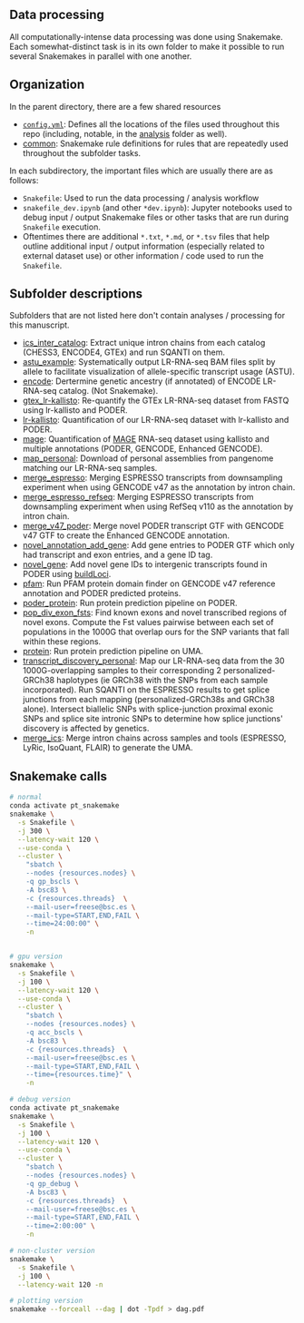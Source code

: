 ## Data processing

All computationally-intense data processing was done using Snakemake. Each somewhat-distinct task is in its own folder to make it possible to run several Snakemakes in parallel with one another.

## Organization

In the parent directory, there are a few shared resources
* [`config.yml`](https://github.com/fairliereese/240903_pt/blob/main/snakemake/config.yml): Defines all the locations of the files used throughout this repo (including, notable, in the [analysis](https://github.com/fairliereese/240903_pt/tree/main/analysis) folder as well).
* [common](https://github.com/fairliereese/240903_pt/tree/main/snakemake/common): Snakemake rule definitions for rules that are repeatedly used throughout the subfolder tasks.

In each subdirectory, the important files which are usually there are as follows:
* `Snakefile`: Used to run the data processing / analysis workflow
* `snakefile_dev.ipynb` (and other `*dev.ipynb`): Jupyter notebooks used to debug input / output Snakemake files or other tasks that are run during `Snakefile` execution.
* Oftentimes there are additional `*.txt`, `*.md`, or `*.tsv` files that help outline additional input / output information (especially related to external dataset use) or other information / code used to run the `Snakefile`.

## Subfolder descriptions

Subfolders that are not listed here don't contain analyses / processing for this manuscript.

<!-- * [1000g](https://github.com/fairliereese/240903_pt/tree/main/snakemake/1000g):  -->
<!-- * [lapa](https://github.com/fairliereese/240903_pt/tree/main/snakemake/lapa): Quantification / identification of TSS usage from LR-RNA-seq -->
<!-- Also attempt at running sQTLseeker and suppa -->
<!-- * [map](https://github.com/fairliereese/240903_pt/tree/main/snakemake/map): Run mapping and compute mapping statistics using T2T, GRCh38, and [African CAAPA contigs](https://www.biorxiv.org/content/10.1101/2023.11.04.564839v1). -->
<!-- * [personal_genome](https://github.com/fairliereese/240903_pt/tree/main/snakemake/personal_genome): What is this -->
<!-- * [personal_lr-kallisto](https://github.com/fairliereese/240903_pt/tree/main/snakemake/personal_lr-kallisto): Run lr-kallisto on personal assembly-mapped 6 samples using PODER liftOff to personal assembly.. -->
<!-- * [suppa](https://github.com/fairliereese/240903_pt/blob/main/snakemake/suppa): Run SUPPA on our LR-RNA-seq data to quantify alternative splicing events. -->
<!-- * [unmerged_lr-kallisto](https://github.com/fairliereese/240903_pt/tree/main/snakemake/unmerged_lr-kallisto): Running lr-kallisto on FASTQs before they were merged across sequencing runs for the same sample... for some reason. -->
<!-- * [unmerged_v47_lr-kallisto](https://github.com/fairliereese/240903_pt/tree/main/snakemake/unmerged_v47_lr-kallisto): Running lr-kallisto on FASTQs before they were merged across sequencing runs for the same sample... for some reason. Using GENCODE v47 as reference annotation. -->
<!-- * [v47_lr-kallisto](https://github.com/fairliereese/240903_pt/tree/main/snakemake/v47_lr-kallisto): Quantification of our LR-RNA-seq dataset with lr-kallisto and GENCODE v47.  -->
<!-- * [v47_personal_lr-kallisto](https://github.com/fairliereese/240903_pt/blob/main/snakemake/v47_personal_lr-kallisto): Run lr-kallisto on personal assembly-mapped 6 samples using GENCODE v47 liftOff to personal assembly. -->
* [ics_inter_catalog](https://github.com/fairliereese/240903_pt/tree/main/snakemake/ics_inter_catalog): Extract unique intron chains from each catalog (CHESS3, ENCODE4, GTEx) and run SQANTI on them.
* [astu_example](https://github.com/fairliereese/240903_pt/tree/main/snakemake/astu_example): Systematically output LR-RNA-seq BAM files split by allele to facilitate visualization of allele-specific transcript usage (ASTU).
* [encode](https://github.com/fairliereese/240903_pt/tree/main/snakemake/encode): Dertermine genetic ancestry (if annotated) of ENCODE LR-RNA-seq catalog. (Not Snakemake).
* [gtex_lr-kallisto](https://github.com/fairliereese/240903_pt/tree/main/snakemake/gtex_lr-kallisto): Re-quantify the GTEx LR-RNA-seq dataset from FASTQ using lr-kallisto and PODER.
* [lr-kallisto](https://github.com/fairliereese/240903_pt/tree/main/snakemake/lr-kallisto): Quantification of our LR-RNA-seq dataset with lr-kallisto and PODER.
* [mage](https://github.com/fairliereese/240903_pt/tree/main/snakemake/mage): Quantification of [MAGE](https://github.com/mccoy-lab/MAGE) RNA-seq dataset using kallisto and multiple annotations (PODER, GENCODE, Enhanced GENCODE).
* [map_personal](https://github.com/fairliereese/240903_pt/tree/main/snakemake/map_personal): Download of personal assemblies from pangenome matching our LR-RNA-seq samples. <!-- Also mapping but we ended up using Fabien's -->
* [merge_espresso](https://github.com/fairliereese/240903_pt/tree/main/snakemake/merge_espresso): Merging ESPRESSO transcripts from downsampling experiment when using GENCODE v47 as the annotation by intron chain.
* [merge_espresso_refseq](https://github.com/fairliereese/240903_pt/tree/main/snakemake/merge_espresso_refseq): Merging ESPRESSO transcripts from downsampling experiment when using RefSeq v110 as the annotation by intron chain.
* [merge_v47_poder](https://github.com/fairliereese/240903_pt/blob/main/snakemake/merge_v47_poder): Merge novel PODER transcript GTF with GENCODE v47 GTF to create the Enhanced GENCODE annotation.
* [novel_annotation_add_gene](https://github.com/fairliereese/240903_pt/blob/main/snakemake/novel_annotation_add_gene): Add gene entries to PODER GTF which only had transcript and exon entries, and a gene ID tag.
* [novel_gene](https://github.com/fairliereese/240903_pt/tree/main/snakemake/novel_gene): Add novel gene IDs to intergenic transcripts found in PODER using [buildLoci](https://github.com/julienlag/buildLoci).
* [pfam](https://github.com/fairliereese/240903_pt/blob/main/snakemake/pfam): Run PFAM protein domain finder on GENCODE v47 reference annotation and PODER predicted proteins.
* [poder_protein](https://github.com/fairliereese/240903_pt/tree/main/snakemake/poder_protein): Run protein prediction pipeline on PODER.
* [pop_div_exon_fsts](https://github.com/fairliereese/240903_pt/tree/main/snakemake/pop_div_exon_fsts): Find known exons and novel transcribed regions of novel exons. Compute the Fst values pairwise between each set of populations in the 1000G that overlap ours for the SNP variants that fall within these regions.
* [protein](https://github.com/fairliereese/240903_pt/tree/main/snakemake/protein): Run protein prediction pipeline on UMA.
* [transcript_discovery_personal](https://github.com/fairliereese/240903_pt/tree/main/snakemake/transcript_discovery_personal): Map our LR-RNA-seq data from the 30 1000G-overlapping samples to their corresponding 2 personalized-GRCh38 haplotypes (ie GRCh38 with the SNPs from each sample incorporated). Run SQANTI on the ESPRESSO results to get splice junctions from each mapping (personalized-GRCh38s and GRCh38 alone). Intersect biallelic SNPs with splice-junction proximal exonic SNPs and splice site intronic SNPs to determine how splice junctions' discovery is affected by genetics.
* [merge_ics](https://github.com/fairliereese/240706_pantranscriptome_cerberus_gtf_merge/tree/594b554f0235b5c0d1f40f789e7e0ecacecbbb9c/merge_only_ics): Merge intron chains across samples and tools (ESPRESSO, LyRic, IsoQuant, FLAIR) to generate the UMA.



## Snakemake calls

```bash
# normal
conda activate pt_snakemake
snakemake \
  -s Snakefile \
  -j 300 \
  --latency-wait 120 \
  --use-conda \
  --cluster \
    "sbatch \
    --nodes {resources.nodes} \
    -q gp_bscls \
    -A bsc83 \
    -c {resources.threads}  \
    --mail-user=freese@bsc.es \
    --mail-type=START,END,FAIL \
    --time=24:00:00" \
    -n


# gpu version
snakemake \
  -s Snakefile \
  -j 100 \
  --latency-wait 120 \
  --use-conda \
  --cluster \
    "sbatch \
    --nodes {resources.nodes} \
    -q acc_bscls \
    -A bsc83 \
    -c {resources.threads}  \
    --mail-user=freese@bsc.es \
    --mail-type=START,END,FAIL \
    --time={resources.time}" \
    -n

# debug version
conda activate pt_snakemake
snakemake \
  -s Snakefile \
  -j 100 \
  --latency-wait 120 \
  --use-conda \
  --cluster \
    "sbatch \
    --nodes {resources.nodes} \
    -q gp_debug \
    -A bsc83 \
    -c {resources.threads}  \
    --mail-user=freese@bsc.es \
    --mail-type=START,END,FAIL \
    --time=2:00:00" \
    -n

# non-cluster version
snakemake \
  -s Snakefile \
  -j 100 \
  --latency-wait 120 -n

# plotting version
snakemake --forceall --dag | dot -Tpdf > dag.pdf
```
